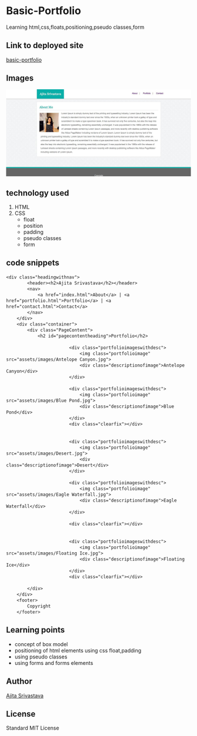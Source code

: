 # Basic-Portfolio

<!-- Put a description of what the project is -->
Learning html,css,floats,positioning,pseudo classes,form

## Link to deployed site
<!-- make a link to the deployed site --> 
<!-- [What the user will see](the link to the deployed site) -->
[basic-portfolio](https://ajitas.github.io/Basic-Portfolio/)

## Images
<!-- take a picture of the image and add it into the readme  -->
<!-- ![image title](path or link to image) -->
![basic-portfolio](assets/images/portfolio-layout.jpg)

## technology used
<!-- make a list of technology used -->
<!-- what you used for this web app, like html css -->

<!-- 
1. First ordered list item
2. Another item
⋅⋅* Unordered sub-list. 
1. Actual numbers don't matter, just that it's a number
⋅⋅1. Ordered sub-list
4. And another item. 
-->
1. HTML
2. CSS
    * float
    * position
    * padding
    * pseudo classes
    * form


## code snippets
<!-- put snippets of code inside ``` ``` so it will look like code -->
<!-- if you want to put blockquotes use a > -->

```
<div class="headingwithnav">
        <header><h2>Ajita Srivastava</h2></header>
        <nav>
            <a href="index.html">About</a> | <a href="portfolio.html">Portfolio</a> | <a href="contact.html">Contact</a>
        </nav>
    </div> 
    <div class="container">
        <div class="PageContent">
            <h2 id="pagecontentheading">Portfolio</h2>
            
                        <div class="portfolioimageswithdesc"> 
                            <img class="portfolioimage" src="assets/images/Antelope Canyon.jpg">
                            <div class="descriptionofimage">Antelope Canyon</div>
                        </div>
                   
                        <div class="portfolioimageswithdesc"> 
                            <img class="portfolioimage" src="assets/images/Blue Pond.jpg">
                            <div class="descriptionofimage">Blue Pond</div>
                        </div>
                        <div class="clearfix"></div>
                
            
                        <div class="portfolioimageswithdesc"> 
                            <img class="portfolioimage" src="assets/images/Desert.jpg">
                            <div class="descriptionofimage">Desert</div>
                        </div>
  
                        <div class="portfolioimageswithdesc"> 
                            <img class="portfolioimage" src="assets/images/Eagle Waterfall.jpg">
                            <div class="descriptionofimage">Eagle Waterfall</div>
                        </div>
            
                        <div class="clearfix"></div>
       
            
                        <div class="portfolioimageswithdesc"> 
                            <img class="portfolioimage" src="assets/images/Floating Ice.jpg">
                            <div class="descriptionofimage">Floating Ice</div>
                        </div>
                        <div class="clearfix"></div>
         
        </div>
    </div>
    <footer>
        Copyright
    </footer>
```
## Learning points
* concept of box model
* positioning of html elements using css float,padding
* using pseudo classes
* using forms and forms elements



## Author 
[Ajita Srivastava](https://github.com/ajitas)

## License
Standard MIT License
